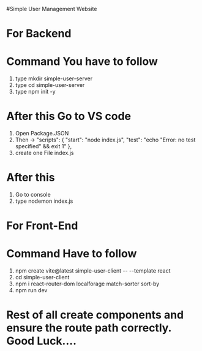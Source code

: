 #Simple User Management Website
# For Backend
# Command You have to follow
1. type mkdir simple-user-server
2. type cd simple-user-server
3. type npm init -y
# After this Go to VS code 
1. Open Package.JSON
2. Then -> "scripts": {
    "start": "node index.js",
    "test": "echo \"Error: no test specified\" && exit 1"
  },
3. create one File index.js
# After this
1. Go to console
2. type nodemon index.js

# For Front-End
# Command Have to follow
1. npm create vite@latest simple-user-client -- --template react
2. cd simple-user-client
3. npm i react-router-dom localforage match-sorter sort-by
4. npm run dev

# Rest of all create components and ensure the route path correctly. Good Luck....
   
